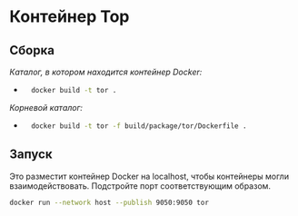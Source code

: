 # Контейнер Тор

## Cборка

*Каталог, в котором находится контейнер Docker:*

- ```sh
    docker build -t tor .
  ```

*Корневой каталог:*

- ```sh
    docker build -t tor -f build/package/tor/Dockerfile .
  ```

## Запуск

Это разместит контейнер Docker на localhost, чтобы контейнеры могли взаимодействовать. Подстройте порт соответствующим образом.

```sh
docker run --network host --publish 9050:9050 tor
```
